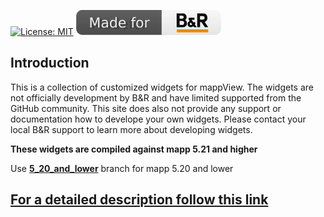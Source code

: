 [![License: MIT](https://img.shields.io/badge/License-MIT-yellow.svg)](https://opensource.org/licenses/MIT)
[![Made For B&R](https://github.com/hilch/BandR-badges/blob/main/Made-For-BrAutomation.svg)](https://www.br-automation.com)

## Introduction
This is a collection of customized widgets for mappView. The widgets are not officially development by B&R and have limited supported from the GitHub community. This site does also not provide any support or documentation how to develope your own widgets. Please contact your local B&R support to learn more about developing widgets.

**These widgets are compiled against mapp 5.21 and higher**

Use [**5_20_and_lower**](https://github.com/br-automation-com/mappView-CustomWidgets/tree/5_20_and_lower) branch for mapp 5.20 and lower

## [**For a detailed description follow this link**](https://br-automation-com.github.io/mappView-CustomWidgets/)



